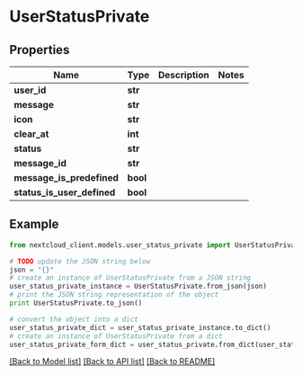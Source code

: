 # UserStatusPrivate


## Properties
Name | Type | Description | Notes
------------ | ------------- | ------------- | -------------
**user_id** | **str** |  | 
**message** | **str** |  | 
**icon** | **str** |  | 
**clear_at** | **int** |  | 
**status** | **str** |  | 
**message_id** | **str** |  | 
**message_is_predefined** | **bool** |  | 
**status_is_user_defined** | **bool** |  | 

## Example

```python
from nextcloud_client.models.user_status_private import UserStatusPrivate

# TODO update the JSON string below
json = "{}"
# create an instance of UserStatusPrivate from a JSON string
user_status_private_instance = UserStatusPrivate.from_json(json)
# print the JSON string representation of the object
print UserStatusPrivate.to_json()

# convert the object into a dict
user_status_private_dict = user_status_private_instance.to_dict()
# create an instance of UserStatusPrivate from a dict
user_status_private_form_dict = user_status_private.from_dict(user_status_private_dict)
```
[[Back to Model list]](../README.md#documentation-for-models) [[Back to API list]](../README.md#documentation-for-api-endpoints) [[Back to README]](../README.md)


